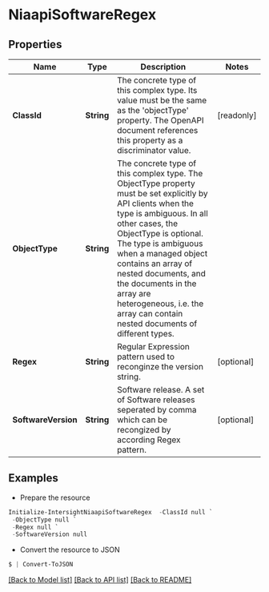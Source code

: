 # NiaapiSoftwareRegex
## Properties

Name | Type | Description | Notes
------------ | ------------- | ------------- | -------------
**ClassId** | **String** | The concrete type of this complex type. Its value must be the same as the &#39;objectType&#39; property. The OpenAPI document references this property as a discriminator value. | [readonly] 
**ObjectType** | **String** | The concrete type of this complex type. The ObjectType property must be set explicitly by API clients when the type is ambiguous. In all other cases, the  ObjectType is optional.  The type is ambiguous when a managed object contains an array of nested documents, and the documents in the array are heterogeneous, i.e. the array can contain nested documents of different types. | 
**Regex** | **String** | Regular Expression pattern used to reconginze the version string. | [optional] 
**SoftwareVersion** | **String** | Software release. A set of Software releases seperated by comma which can be recongized by according Regex pattern. | [optional] 

## Examples

- Prepare the resource
```powershell
Initialize-IntersightNiaapiSoftwareRegex  -ClassId null `
 -ObjectType null `
 -Regex null `
 -SoftwareVersion null
```

- Convert the resource to JSON
```powershell
$ | Convert-ToJSON
```

[[Back to Model list]](../README.md#documentation-for-models) [[Back to API list]](../README.md#documentation-for-api-endpoints) [[Back to README]](../README.md)

